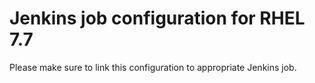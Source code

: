 # Jenkins job configuration for RHEL 7.7

Please make sure to link this configuration to appropriate Jenkins job.

